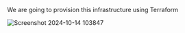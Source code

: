 We are going to provision this infrastructure using Terraform

![Screenshot 2024-10-14 103847](https://github.com/user-attachments/assets/1d98c593-3bef-4330-9afc-d570d188b28b)
